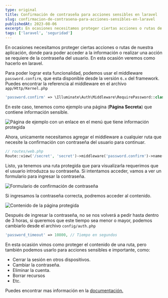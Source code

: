 ```yaml
---
type: original
title: Confirmación de contraseña para acciones sensibles en laravel
slug: confirmacion-de-contrasena-para-acciones-sensibles-en-laravel
publishedAt: 2023-08-06
excerpt: En ocasiones necesitamos proteger ciertas acciones o rutas de nuestra aplicación, donde para poder acceder a la información o realizar una acción se requiere de la contraseña del usuario
tags: ['laravel', 'seguridad']
---
```

En ocasiones necesitamos proteger ciertas acciones o rutas de nuestra aplicación, donde para poder acceder a la información o realizar una acción se requiere de la contraseña del usuario. En esta ocasión veremos como hacerlo en laravel.

Para poder lograr esta funcionalidad, podemos usar el middleware `password.confirm`, que esta disponible desde la versión `6.x` del framework. Puedes encontrar la referencia al middleware en el archivo `app/Http/Kernel.php`

```php
'password.confirm' => \Illuminate\Auth\Middleware\RequirePassword::class,
```

En este caso, tenemos como ejemplo una página (**Página Secreta**) que contiene información sensible.

![Página de ejemplo con un enlace en el menú que tiene información protegida](/images/confirmacion-de-contrasena-para-acciones-sensibles-en-laravel/pagina-ejemplo.png "Página de ejemplo con un enlace en el menú que tiene información protegida")

Ahora, unicamente necesitamos agregar el middleware a cualquier ruta que necesite la confirmación con contraseña del usuario para continuar.

```php
// routes/web.php
Route::view('/secret', 'secret')->middleware('password.confirm')->name('secret');
```

Listo, ya tenemos una ruta protegida que para visualizarla requerimos que el usuario introduzca su contraseña. Si intentamos acceder, vamos a ver un formulario para ingresar la contraseña.

![Formulario de confirmación de contraseña](/images/confirmacion-de-contrasena-para-acciones-sensibles-en-laravel/formulario-confirmacion-contrasena.png "Formulario de confirmación de contraseña")

Si ingresamos la contraseña correcta, podremos acceder al contenido.

![Contenido de la página protegida](/images/confirmacion-de-contrasena-para-acciones-sensibles-en-laravel/contenido-secreto.png "Contenido de la página protegida")

Después de ingresar la contraseña, no se nos volverá a pedir hasta dentro de 3 horas, si queremos que este tiempo sea menor o mayor, podemos cambiarlo desde el archivo `config/auth.php`

```php
'password_timeout' => 10800, // Tiempo en segundos
```

En esta ocasión vimos como proteger el contenido de una ruta, pero también podemos usarlo para acciones sensibles e importante, como:

- Cerrar la sesión en otros dispositivos.
- Cambiar la contraseña.
- Eliminar la cuenta.
- Borrar recursos
- Etc.

Puedes encontrar mas información en la <a href="https://laravel.com/docs/10.x/authentication#password-confirmation" target="_blank" title="Documentación de laravel" rel="nofollow noopener">documentación.</a>
